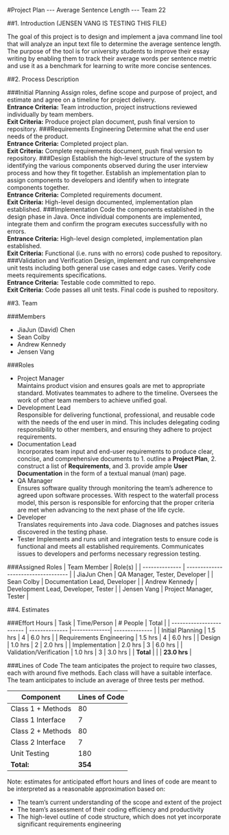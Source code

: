 #Project Plan --- Average Sentence Length --- Team 22

##1. Introduction (JENSEN VANG IS TESTING THIS FILE)

The goal of this project is to design and implement a java command line tool that will analyze an input text file to determine the average sentence length.  The purpose of the tool is for university students to improve their essay writing by enabling them to track their average words per sentence metric and use it as a benchmark for learning to write more concise sentences.

##2. Process Description

###Initial Planning
Assign roles, define scope and purpose of project, and estimate and agree on a timeline for project delivery.  
**Entrance Criteria:**  Team introduction, project instructions reviewed individually by team members.  
**Exit Criteria:**  Produce project plan document, push final version to repository.
###Requirements Engineering
Determine what the end user needs of the product.  
**Entrance Criteria:**  Completed project plan.  
**Exit Criteria:**  Complete requirements document, push final version to repository.
###Design
Establish the high-level structure of the system by identifying the various components observed during the user interview process and how they fit together. Establish an implementation plan to assign components to developers and identify when to integrate components together.  
**Entrance Criteria:**  Completed requirements document.  
**Exit Criteria:**  High-level design documented, implementation plan established.
###Implementation
Code the components established in the design phase in Java.  Once individual components are implemented, integrate them and confirm the program executes successfully with no errors.  
**Entrance Criteria:**  High-level design completed, implementation plan established.  
**Exit Criteria:**  Functional (i.e. runs with no errors) code pushed to repository.
###Validation and Verification
Design, implement and run comprehensive unit tests including both general use cases and edge cases.  Verify code meets requirements specifications.  
**Entrance Criteria:**  Testable code committed to repo.  
**Exit Criteria:**  Code passes all unit tests.  Final code is pushed to repository.
 
##3. Team

###Members
* JiaJun (David) Chen
* Sean Colby
* Andrew Kennedy
* Jensen Vang

###Roles
* Project Manager  
Maintains product vision and ensures goals are met to appropriate standard.  Motivates teammates to adhere to the timeline.  Oversees the work of other team members to achieve unified goal.
* Development Lead  
Responsible for delivering functional, professional, and reusable code with the needs of the end user in mind.  This includes delegating coding responsibility to other members, and ensuring they adhere to project requirements.
* Documentation Lead  
Incorporates team input and end-user requirements to produce clear, concise, and comprehensive documents to 1. outline a **Project Plan**, 2. construct a list of **Requirements**, and 3. provide ample **User Documentation** in the form of a textual manual (man) page.  
* QA Manager  
Ensures software quality through monitoring the team’s adherence to agreed upon software processes. With respect to the waterfall process model, this person is responsible for enforcing that the proper criteria are met when advancing to the next phase of the life cycle.
* Developer  
Translates requirements into Java code. Diagnoses and patches issues discovered in the testing phase. 
* Tester
Implements and runs unit and integration tests to ensure code is functional and meets all established requirements. Communicates issues to developers and performs necessary regression testing.

###Assigned Roles
| Team Member    | Role(s)                             |
| -------------- | ----------------------------------- |
| JiaJun Chen    | QA Manager, Tester, Developer       |
| Sean Colby     | Documentation Lead, Developer       |
| Andrew Kennedy | Development Lead, Developer, Tester |
| Jensen Vang    | Project Manager, Tester             |

##4. Estimates

###Effort Hours
| Task                     | Time/Person    | # People     | Total          |
| ------------------------ | -------------- |--------------| -------------- |
| Initial Planning         | 1.5 hrs        | 4            | 6.0 hrs        |
| Requirements Engineering | 1.5 hrs        | 4            | 6.0 hrs        |
| Design                   | 1.0 hrs        | 2            | 2.0 hrs        |
| Implementation           | 2.0 hrs        | 3            | 6.0 hrs        |
| Validation/Verification  | 1.0 hrs        | 3            | 3.0 hrs        |
| **Total**                |                |              | **23.0 hrs**   |  

                      
###Lines of Code
The team anticipates the project to require two classes, each with around five methods.  Each class will have a suitable interface.  The team anticipates to include an average of three tests per method.
 
| Component         | Lines of Code |
| ----------------- | ------------- |
| Class 1 + Methods | 80            |
| Class 1 Interface | 7             |
| Class 2 + Methods | 80            |
| Class 2 Interface | 7             |
| Unit Testing      | 180           |
| **Total:**        | **354**       |

Note: estimates for anticipated effort hours and lines of code are meant to be interpreted as a reasonable approximation based on:
* The team’s current understanding of the scope and extent of the project
* The team’s assessment of their coding efficiency and productivity
* The high-level outline of code structure, which does not yet incorporate significant requirements engineering



